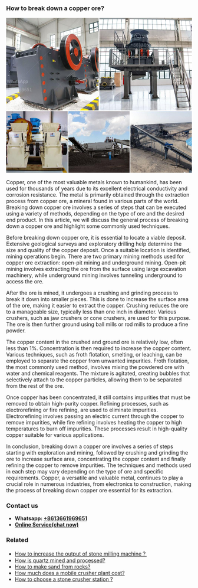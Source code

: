 <h3>How to break down a copper ore?</h3><img src='1701745078.jpg' alt=''><p>Copper, one of the most valuable metals known to humankind, has been used for thousands of years due to its excellent electrical conductivity and corrosion resistance. The metal is primarily obtained through the extraction process from copper ore, a mineral found in various parts of the world. Breaking down copper ore involves a series of steps that can be executed using a variety of methods, depending on the type of ore and the desired end product. In this article, we will discuss the general process of breaking down a copper ore and highlight some commonly used techniques.</p><p>Before breaking down copper ore, it is essential to locate a viable deposit. Extensive geological surveys and exploratory drilling help determine the size and quality of the copper deposit. Once a suitable location is identified, mining operations begin. There are two primary mining methods used for copper ore extraction: open-pit mining and underground mining. Open-pit mining involves extracting the ore from the surface using large excavation machinery, while underground mining involves tunneling underground to access the ore.</p><p>After the ore is mined, it undergoes a crushing and grinding process to break it down into smaller pieces. This is done to increase the surface area of the ore, making it easier to extract the copper. Crushing reduces the ore to a manageable size, typically less than one inch in diameter. Various crushers, such as jaw crushers or cone crushers, are used for this purpose. The ore is then further ground using ball mills or rod mills to produce a fine powder.</p><p>The copper content in the crushed and ground ore is relatively low, often less than 1%. Concentration is then required to increase the copper content. Various techniques, such as froth flotation, smelting, or leaching, can be employed to separate the copper from unwanted impurities. Froth flotation, the most commonly used method, involves mixing the powdered ore with water and chemical reagents. The mixture is agitated, creating bubbles that selectively attach to the copper particles, allowing them to be separated from the rest of the ore.</p><p>Once copper has been concentrated, it still contains impurities that must be removed to obtain high-purity copper. Refining processes, such as electrorefining or fire refining, are used to eliminate impurities. Electrorefining involves passing an electric current through the copper to remove impurities, while fire refining involves heating the copper to high temperatures to burn off impurities. These processes result in high-quality copper suitable for various applications.</p><p>In conclusion, breaking down a copper ore involves a series of steps starting with exploration and mining, followed by crushing and grinding the ore to increase surface area, concentrating the copper content and finally refining the copper to remove impurities. The techniques and methods used in each step may vary depending on the type of ore and specific requirements. Copper, a versatile and valuable metal, continues to play a crucial role in numerous industries, from electronics to construction, making the process of breaking down copper ore essential for its extraction.</p><h3>Contact us</h3><ul><li><strong>Whatsapp:&nbsp;<a href="https://wa.me/8613661969651">+8613661969651</a></strong></li><li><a href="https://swt.shibang-china.com/?git&amp;zhl&amp;How to break down a copper ore"><strong>Online Service(chat now)</strong></a></li></ul><h3>Related</h3><ul><li><a href='How to increase the output of stone milling machine？.md'>How to increase the output of stone milling machine？</a></li><li><a href='How is quartz mined and processed.md'>How is quartz mined and processed?</a></li><li><a href='How to make sand from rocks.md'>How to make sand from rocks?</a></li><li><a href='How much does a mobile crusher plant cost.md'>How much does a mobile crusher plant cost?</a></li><li><a href='How to choose a stone crusher station .md'>How to choose a stone crusher station ?</a></li></ul>